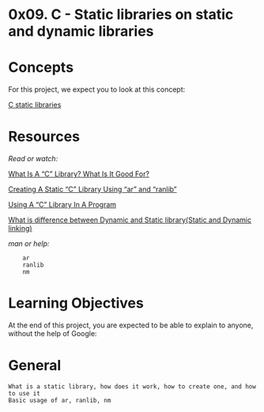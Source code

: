 # 0x09. C - Static libraries on static and dynamic libraries

# Concepts
For this project, we expect you to look at this concept:

[C static libraries](https://intranet.alxswe.com/concepts/61)

# Resources
*Read or watch:*

[What Is A “C” Library? What Is It Good For?](https://intranet.alxswe.com/rltoken/XB1iH0qE6gshx0x8TfRAPQ)

[Creating A Static “C” Library Using “ar” and “ranlib”](https://intranet.alxswe.com/rltoken/XB1iH0qE6gshx0x8TfRAPQ)

[Using A “C” Library In A Program](https://intranet.alxswe.com/rltoken/XB1iH0qE6gshx0x8TfRAPQ)

[What is difference between Dynamic and Static library(Static and Dynamic linking)](https://intranet.alxswe.com/rltoken/PexOGO-npR_ZDQk-SpOR9g)

*man or help:*

        ar
        ranlib
        nm

# Learning Objectives

At the end of this project, you are expected to be able to explain to anyone, without the help of Google:

# General

    What is a static library, how does it work, how to create one, and how to use it
    Basic usage of ar, ranlib, nm